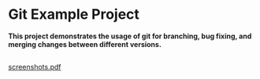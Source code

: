 # Git Example Project

**This project demonstrates the usage of git for branching, bug fixing, and merging changes between different versions.**

## 



[screenshots.pdf](https://github.com/user-attachments/files/16428779/screenshots.pdf)

